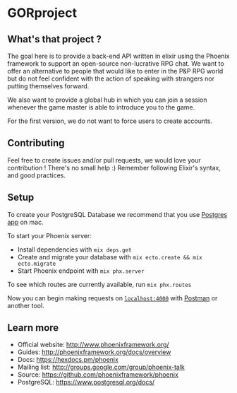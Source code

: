 # GORproject

## What's that project ?

The goal here is to provide a back-end API written in elixir using the Phoenix framework to support an open-source non-lucrative RPG chat. We want to offer an alternative to people that would like to enter in the P&P RPG world but do not feel confident with the action of speaking with strangers nor putting themselves forward.

We also want to provide a global hub in which you can join a session whenever the game master is able to introduce you to the game.

For the first version, we do not want to force users to create accounts.

## Contributing

Feel free to create issues and/or pull requests, we would love your contribution ! There's no small help :)
Remember following Elixir's syntax, and good practices.

## Setup

To create your PostgreSQL Database we recommend that you use [Postgres app](https://postgresapp.com/) on mac.

To start your Phoenix server:

  * Install dependencies with `mix deps.get`
  * Create and migrate your database with `mix ecto.create && mix ecto.migrate`
  * Start Phoenix endpoint with `mix phx.server`

To see which routes are currently available, run `mix phx.routes`

Now you can begin making requests on [`localhost:4000`](http://localhost:4000) with [Postman](https://www.getpostman.com/) or another tool.

## Learn more

  * Official website: http://www.phoenixframework.org/
  * Guides: http://phoenixframework.org/docs/overview
  * Docs: https://hexdocs.pm/phoenix
  * Mailing list: http://groups.google.com/group/phoenix-talk
  * Source: https://github.com/phoenixframework/phoenix
  * PostgreSQL: https://www.postgresql.org/docs/

